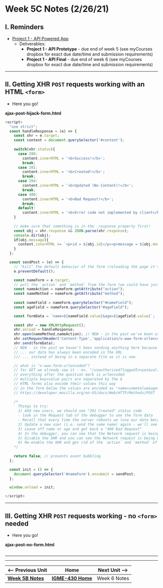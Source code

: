 # Week 5C Notes (2/26/21)

## I. Reminders

- [Project 1 - API Powered App](../projects/project-1.md)
  - Deliverables:
    - **Project 1 - API Prototype** - due end of week 5 (see myCourses dropbox for exact due date/time and submission requirements)
    - **Project 1 - API Final** - due end of week 6 (see myCourses dropbox for exact due date/time and submission requirements)

<hr>

## II. Getting XHR `POST` requests working with an HTML `<form>`

- Here you go!

**ajax-post-hijack-form.html**

```js
<script>
  "use strict";
  const handleResponse = (e) => {
    const xhr = e.target;
    const content = document.querySelector('#content');
    
    switch(xhr.status){
      case 200:
        content.innerHTML = '<b>Success!</b>';
        break;
      case 201:
        content.innerHTML = '<b>Created!</b>';
        break;
      case 204:
        content.innerHTML = '<b>Updated (No Content)!</b>';
        break;
      case 400:
        content.innerHTML = '<b>Bad Request!</b>';
        break;
      default:
        content.innerHTML = '<b>Error code not implemented by client</b>';
    }
    
    // make sure that something is in the .response property first!
    const obj = xhr.response && JSON.parse(xhr.response);
    console.dir(obj);
    if(obj.message){
      content.innerHTML += `<p>id = ${obj.id}</p><p>message = ${obj.message}</p>`;
    }
  };

  const sendPost = (e) => {
    // "kill" the default behavior of the form (reloading the page it's on)
    e.preventDefault(); 

    const nameForm = e.target;
    // pull the `action` and `method` from the form (we could have just hard-coded these)
    const nameAction = nameForm.getAttribute("action");
    const nameMethod = nameForm.getAttribute("method");
    
    const nameField = nameForm.querySelector("#nameField");
    const ageField = nameForm.querySelector("#ageField");

    const formData = `name=${nameField.value}&age=${ageField.value}`;
    
    const xhr = new XMLHttpRequest();
    xhr.onload = handleResponse;
    xhr.open(nameMethod,nameAction); // NEW - in the past we've been using "GET"
    xhr.setRequestHeader('Content-Type','application/x-www-form-urlencoded');
    xhr.send(formData);
    // NEW - in the past we haven't been sending anything here because ...
    // ... our data has always been encoded in the URL
    /// ... instead of being in a separate file as it is now

    // what is "x-www-form-urlencoded"?
    // for GET we already saw it - ex. "/unauthorized?loggedIn=yes&valid=true"
    // everything after the question mark is urlencoded
    // multiple key=value pairs are separated by the &
    // HTML forms also encode their values this way
    // in the form below the values are encoded as "name=someValue&age=someValue"
    // https://developer.mozilla.org/en-US/docs/Web/HTTP/Methods/POST
    
    /*
      Things to try:
      1) Add new users, we should see "201 Created" status code
      - look in the Request tab of the debugger to see the form data
      - Recall that every time the server reboots we lose our data because `users` in jsonResponses.js is re-initialized 
      2) Update a new user (i.e. send the same name) again - we'll see "204 No Content"
      3) Leave off name or age and get back a "400 Bad Request"
      4) In the debugger, you can see that the Network request is being made via XHR
      5) Disable the XHR and you can see the Network request is being made via the form (and we're getting taken to a new page)
      6) Re-enable the XHR and get rid of the `action` and `method` of the form and make the XHR work
    */
    
    return false; // prevents event bubbling
  };

  const init = () => {
    document.querySelector('#nameForm').onsubmit = sendPost;
  };

  window.onload = init;

</script>
```

<hr>

## III. Getting XHR `POST` requests working - no `<form>` needed

- Here you go!

**ajax-post-no-form.html**

```js

```


<hr><hr>

| <-- Previous Unit | Home | Next Unit -->
| --- | --- | --- 
| [**Week 5B Notes**](5B.md)   |  [**IGME-430 Home**](../README.md) | Week 6 Notes
